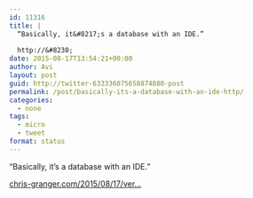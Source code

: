 ```yaml
---
id: 11316
title: |
  “Basically, it&#8217;s a database with an IDE.”
  
  http://&#8230;
date: 2015-08-17T13:54:21+00:00
author: Avi
layout: post
guid: http://twitter-633336075658874880-post
permalink: /post/basically-its-a-database-with-an-ide-http/
categories:
  - none
tags:
  - micro
  - tweet
format: status
---
```

“Basically, it&#8217;s a database with an IDE.”

[chris-granger.com/2015/08/17/ver…](http://www.chris-granger.com/2015/08/17/version-0/)